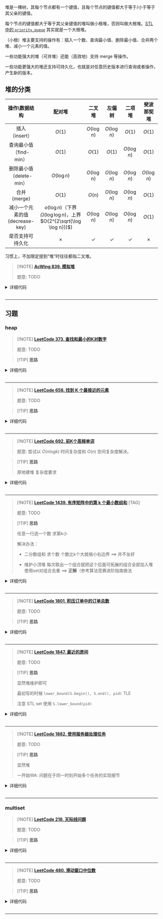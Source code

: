 

堆是一棵树，其每个节点都有一个键值，且每个节点的键值都大于等于/小于等于其父亲的键值。

每个节点的键值都大于等于其父亲键值的堆叫做小根堆，否则叫做大根堆。[STL 中的 `priority_queue`](/lang/csl/container-adapter/#_13) 其实就是一个大根堆。

（小根）堆主要支持的操作有：插入一个数、查询最小值、删除最小值、合并两个堆、减小一个元素的值。

一些功能强大的堆（可并堆）还能（高效地）支持 merge 等操作。

一些功能更强大的堆还支持可持久化，也就是对任意历史版本进行查询或者操作，产生新的版本。

## 堆的分类

|         操作\\数据结构        |                                  配对堆                                  |      二叉堆     |      左偏树     |      二项堆     |    斐波那契堆    |
| :---------------------: | :-------------------------------------------------------------------: | :----------: | :----------: | :----------: | :---------: |
|        插入（insert）       |                                 $O(1)$                                |  $O(\log n)$ |  $O(\log n)$ |    $O(1)$    |    $O(1)$   |
|     查询最小值（find-min）     |                                 $O(1)$                                |    $O(1)$    |    $O(1)$    |  $O(\log n)$ |    $O(1)$   |
|    删除最小值（delete-min）    |                              $O(\log n)$                              |  $O(\log n)$ |  $O(\log n)$ |  $O(\log n)$ | $O(\log n)$ |
|        合并 (merge)       |                                 $O(1)$                                |    $O(n)$    |  $O(\log n)$ |  $O(\log n)$ |    $O(1)$   |
| 减小一个元素的值 (decrease-key) | $o(\log n)$（下界 $\Omega(\log \log n)$，上界 $O(2^{2\sqrt{\log \log n}})$) |  $O(\log n)$ |  $O(\log n)$ |  $O(\log n)$ |    $O(1)$   |
|         是否支持可持久化        |                                $\times$                               | $\checkmark$ | $\checkmark$ | $\checkmark$ |   $\times$  |

习惯上，不加限定提到“堆”时往往都指二叉堆。

> [!NOTE] **[AcWing 839. 模拟堆](https://www.acwing.com/problem/content/841/)**
> 
> 题意: TODO

<details>
<summary>详细代码</summary>
<!-- tabs:start -->

##### **C++**

```cpp
#include <bits/stdc++.h>
using namespace std;

const int N = 100010;

int h[N], ph[N], hp[N], cnt;

void heap_swap(int a, int b) {
    swap(ph[hp[a]], ph[hp[b]]);
    swap(hp[a], hp[b]);
    swap(h[a], h[b]);
}

void down(int u) {
    int t = u;
    if (u * 2 <= cnt && h[u * 2] < h[t]) t = u * 2;
    if (u * 2 + 1 <= cnt && h[u * 2 + 1] < h[t]) t = u * 2 + 1;
    if (u != t) {
        heap_swap(u, t);
        down(t);
    }
}

void up(int u) {
    while (u / 2 && h[u] < h[u / 2]) {
        heap_swap(u, u / 2);
        u >>= 1;
    }
}

int main() {
    int n, m = 0;
    cin >> n;
    while (n -- ) {
        char op[5];
        int k, x;
        cin >> op;
        if (op[0] == 'I') {
            cin >> x;
            cnt ++ ;
            m ++ ;
            ph[m] = cnt, hp[cnt] = m;
            h[cnt] = x;
            up(cnt);
        } else if (op[0] == 'P' && op[1] == 'M') cout << h[1] << endl;
        else if (op[0] == 'D' && op[1] == 'M') {
            heap_swap(1, cnt);
            cnt -- ;
            down(1);
        } else if (op[0] == 'D') {
            cin >> k;
            k = ph[k];
            heap_swap(k, cnt);
            cnt -- ;
            up(k);
            down(k);
        } else {
            cin >> k >> x;
            k = ph[k];
            h[k] = x;
            up(k);
            down(k);
        }
    }
    return 0;
}
```

##### **Python**

```python
```

<!-- tabs:end -->
</details>

<br>

* * *

## 习题

### heap

> [!NOTE] **[LeetCode 373. 查找和最小的K对数字](https://leetcode-cn.com/problems/find-k-pairs-with-smallest-sums/)**
> 
> 题意: TODO

> [!TIP] **思路**
> 
> 

<details>
<summary>详细代码</summary>
<!-- tabs:start -->

##### **C++**

```cpp
class Solution {
public:
    typedef tuple<int, int, int> tpi3;
    vector<vector<int>> kSmallestPairs(vector<int>& nums1, vector<int>& nums2, int k) {
        if (nums1.empty() || nums2.empty()) return {};
        int n = nums1.size(), m = nums2.size();
        priority_queue<tpi3, vector<tpi3>, greater<tpi3>> heap;
        for (int i = 0; i < m; ++ i )
            heap.push({nums2[i] + nums1[0], 0, i});
        vector<vector<int>> res;
        while (k -- && heap.size()) {
            auto [v, p1, p2] = heap.top(); heap.pop();
            res.push_back({nums1[p1], nums2[p2]});
            if (p1 + 1 < n)
                heap.push({nums1[p1 + 1] + nums2[p2], p1 + 1, p2});
        }
        return res;
    }
};

// tuple 也可以直接用 vector
// yxc
class Solution {
public:
    typedef vector<int> VI;
    vector<vector<int>> kSmallestPairs(vector<int>& a, vector<int>& b, int k) {
        if (a.empty() || b.empty()) return {};
        int n = a.size(), m = b.size();
        priority_queue<VI, vector<VI>, greater<VI>> heap;
        for (int i = 0; i < m; i ++ ) heap.push({b[i] + a[0], 0, i});
        vector<VI> res;
        while (k -- && heap.size()) {
            auto t = heap.top();
            heap.pop();
            res.push_back({a[t[1]], b[t[2]]});
            if (t[1] + 1 < n)
                heap.push({a[t[1] + 1] + b[t[2]], t[1] + 1, t[2]});
        }
        return res;
    }
};
```

##### **Python**

```python

```

<!-- tabs:end -->
</details>

<br>

* * *

> [!NOTE] **[LeetCode 658. 找到 K 个最接近的元素](https://leetcode-cn.com/problems/find-k-closest-elements/)**
> 
> 题意: TODO

> [!TIP] **思路**
> 
> 

<details>
<summary>详细代码</summary>
<!-- tabs:start -->

##### **C++**

```cpp
class Solution {
public:
    vector<int> findClosestElements(vector<int>& arr, int k, int x) {
        priority_queue<pair<int, int>> heap;
        for (auto v: arr) {
            heap.push({abs(x - v), v});
            if (heap.size() > k) heap.pop();
        }
        vector<int> res;
        while (heap.size()) res.push_back(heap.top().second), heap.pop();
        sort(res.begin(), res.end());
        return res;
    }
};
```

##### **Python**

```python

```

<!-- tabs:end -->
</details>

<br>

* * *

> [!NOTE] **[LeetCode 692. 前K个高频单词](https://leetcode-cn.com/problems/top-k-frequent-words/)**
> 
> 题意: 尝试以 $O(n log k)$ 时间复杂度和 $O(n)$ 空间复杂度解决。

> [!TIP] **思路**
> 
> 原地建堆 复杂度要求

<details>
<summary>详细代码</summary>
<!-- tabs:start -->

##### **C++**

```cpp
class Solution {
public:
    using PIS = pair<int, string>;
    
    vector<string> topKFrequent(vector<string>& words, int k) {
        unordered_map<string, int> cnt;
        for (auto& w: words) cnt[w] ++ ;

        vector<PIS> ws;
        for (auto [k, v]: cnt) ws.push_back({v, k});
        auto cmp = [](PIS a, PIS b) {
            if (a.first != b.first) return a.first < b.first;
            return a.second > b.second;
        };
        make_heap(ws.begin(), ws.end(), cmp);
        
        vector<string> res;
        while (k -- ) {
            res.push_back(ws[0].second);
            pop_heap(ws.begin(), ws.end(), cmp);
            ws.pop_back();
        }

        return res;
    }
};
```

##### **Python**

```python
# 1. 用哈希表统计每个单词出现的次数； 2. 原地建堆，取前k个；
class Solution:
    def topKFrequent(self, words: List[str], k: int) -> List[str]:
        # my_cnt = collections.Counter(words) 也可以直接用计数器 进行计数。 
        my_dict = collections.defaultdict(int)
        for c in words:
            my_dict[c] += 1 
        
        q = []
        for key, val in my_dict.items():
            heapq.heappush(q, (-val, key))  #  堆的元素可以是元组/列表 类型; 小根堆 所以 取负数
        res = []
        for _ in range(k):
            res.append(heapq.heappop(q)[1])
        return res
```

<!-- tabs:end -->
</details>

<br>

* * *

> [!NOTE] **[LeetCode 1439. 有序矩阵中的第 k 个最小数组和](https://leetcode-cn.com/problems/find-the-kth-smallest-sum-of-a-matrix-with-sorted-rows/)** [TAG]
> 
> 题意: TODO

> [!TIP] **思路**
> 
> 任意一行选一个数 求第k小
> 
> 解决办法：
> 
> - 二分数组和 求个数 个数比k个大就缩小右边界 ==> 并不友好
> 
> - 维护小顶堆 每次取出一个组合就把这个后面可拓展的组合全部加入堆 使用set对组合去重 ==> **正解**（参考算法竞赛进阶指南做法

<details>
<summary>详细代码</summary>
<!-- tabs:start -->

##### **C++**

```cpp
struct dwell {
    vector<int> pos;
    int sum;
    dwell(const vector<int>& _pos, int _sum) : pos(_pos), sum(_sum) {}
    bool operator<(const dwell& that) const { return sum > that.sum; }
};

class Solution {
public:
    int kthSmallest(vector<vector<int>>& mat, int k) {
        int m = mat.size(), n = mat[0].size();

        auto getsum = [&](const vector<int>& v) {
            int ret = 0;
            for (int i = 0; i < m; ++i) { ret += mat[i][v[i]]; }
            return ret;
        };

        set<vector<int>> seen;

        vector<int> init(m, 0);
        seen.insert(init);
        priority_queue<dwell> q;
        q.emplace(init, getsum(init));
        for (int _ = 0; _ < k - 1; ++_) {
            auto [pos, sum] = q.top();
            q.pop();
            for (int i = 0; i < m; ++i) {
                if (pos[i] + 1 < n) {
                    ++pos[i];
                    if (!seen.count(pos)) {
                        q.emplace(pos, getsum(pos));
                        seen.insert(pos);
                    }
                    --pos[i];
                }
            }
        }

        auto fin = q.top();
        return fin.sum;
    }
};
// zerotrac2
```

##### **Python**

```python

```

<!-- tabs:end -->
</details>

<br>

* * *

> [!NOTE] **[LeetCode 1801. 积压订单中的订单总数](https://leetcode-cn.com/problems/number-of-orders-in-the-backlog/)**
> 
> 题意: TODO

> [!TIP] **思路**
> 
> 

<details>
<summary>详细代码</summary>
<!-- tabs:start -->

##### **C++**

```cpp
class Solution {
public:
    const int MOD = 1e9 + 7;
    using PII = pair<int, int>;
    using LL = long long;
    int getNumberOfBacklogOrders(vector<vector<int>>& orders) {
        priority_queue<PII, vector<PII>, greater<PII>> sells;
        priority_queue<PII, vector<PII>, less<PII>> buys;
        int n = orders.size();
        for (int i = 0; i < n; ++ i ) {
            auto & os = orders[i];
            int cnt = os[1], type = os[2], price = os[0];
            if (type) {
                while (buys.size() && buys.top().first >= price) {
                    auto [t_price, t_cnt] = buys.top(); buys.pop();
                    int cost = min(cnt, t_cnt);
                    cnt -= cost, t_cnt -= cost;
                    if (t_cnt) {
                        buys.push({t_price, t_cnt});
                        break;
                    }
                }
                // 1 sell
                if (cnt)
                    sells.push({price, cnt});
            } else {
                while (sells.size() && sells.top().first <= price) {
                    auto [t_price, t_cnt] = sells.top(); sells.pop();
                    int cost = min(cnt, t_cnt);
                    cnt -= cost, t_cnt -= cost;
                    if (t_cnt) {
                        sells.push({t_price, t_cnt});
                        break;
                    }
                }
                // 0 buy
                if (cnt)
                    buys.push({price, cnt});
            }
        }
        
        LL res = 0;
        while (buys.size()) {
            auto [p, c] = buys.top(); buys.pop();
            res = (res + c) % MOD;
        }
        while (sells.size()) {
            auto [p, c] = sells.top(); sells.pop();
            res = (res + c) % MOD;
        }
            
        return res;
    }
};
```

##### **Python**

```python

```

<!-- tabs:end -->
</details>

<br>

* * *

> [!NOTE] **[LeetCode 1847. 最近的房间](https://leetcode-cn.com/problems/closest-room/)**
> 
> 题意: TODO

> [!TIP] **思路**
> 
> 显然堆维护即可
> 
> 最初写的时候 `lower_bound(S.begin(), S.end(), pid)` TLE
> 
> 注意 STL set 使用 `S.lower_bound(pid)`

<details>
<summary>详细代码</summary>
<!-- tabs:start -->

##### **C++**

```cpp
class Solution {
public:
    using PII = pair<int, int>;
    using TIII = tuple<int, int, int>;
    
    vector<int> closestRoom(vector<vector<int>>& rooms, vector<vector<int>>& queries) {
        vector<PII> ve;
        for (auto & r : rooms)
            ve.push_back({r[1], r[0]});
        sort(ve.begin(), ve.end());
        reverse(ve.begin(), ve.end());
        
        vector<TIII> qs;
        int m = queries.size();
        for (int i = 0; i < m; ++ i )
            qs.push_back({queries[i][1], queries[i][0], i});
        sort(qs.begin(), qs.end());
        // 反向 面积从大到小 条件越来越严格
        reverse(qs.begin(), qs.end());
        
        vector<int> res(m, -1);
        int p = 0, n = ve.size();
        set<int> S;
        for (auto & [msz, pid, id] : qs) {
            while (p < n && ve[p].first >= msz) {
                S.insert(ve[p].second);
                p ++ ;
            }
            if (S.size()) {
                auto it = S.lower_bound(pid); // ATTENTION lower_bound(S.begin(), S.end(), pid); 就会超时
                int t = 2e9;
                if (it != S.end()) {
                    if (abs(*it - pid) < abs(t - pid))
                        t = *it;
                }
                if (it != S.begin()) {
                    it -- ;
                    if (abs(*it - pid) <= abs(t - pid))
                        t = *it;
                }
                res[id] = t;
            }
        }
        return res;
    }
};
```

##### **C++ trick**

```cpp
class Solution {
public:
    // using PII = pair<int, int>;
    // using TIII = tuple<int, int, int>;
    
    vector<int> closestRoom(vector<vector<int>>& rooms, vector<vector<int>>& queries) {
        auto cmp = [&](auto & a, auto & b){
            return a[1] > b[1];
        };
        sort(rooms.begin(), rooms.end(), cmp);
        int m = queries.size();
        for (int i = 0; i < m; ++ i )
            queries[i].push_back(i);
        sort(queries.begin(), queries.end(), cmp);
        
        vector<int> res(m, -1);
        int p = 0, n = rooms.size();
        set<int> S;
        for (auto & q : queries) {
            int pid = q[0], msz = q[1], id = q[2];
            while (p < n && rooms[p][1] >= msz) {
                S.insert(rooms[p][0]);
                p ++ ;
            }
            if (S.size()) {
                auto it = S.lower_bound(pid);
                int t = 2e9;
                if (it != S.end()) {
                    if (*it - pid < t - pid)
                        t = *it;
                }
                if (it != S.begin()) {
                    it -- ;
                    if (pid - *it <= t - pid)
                        t = *it;
                }
                res[id] = t;
            }
        }
        return res;
    }
};
```

##### **Python**

```python

```

<!-- tabs:end -->
</details>

<br>

* * *

> [!NOTE] **[LeetCode 1882. 使用服务器处理任务](https://leetcode-cn.com/problems/process-tasks-using-servers/)**
> 
> 题意: TODO

> [!TIP] **思路**
> 
> 显然堆
> 
> 一开始WA: 问题在于同一时刻开始多个任务的实现细节

<details>
<summary>详细代码</summary>
<!-- tabs:start -->

##### **C++ WA**

```cpp
// WA 30 / 34
class Solution {
public:
    using PII = pair<int, int>;
    
    vector<int> assignTasks(vector<int>& servers, vector<int>& tasks) {
        int n = servers.size(), m = tasks.size();
        vector<int> res(m, -1);
        
        priority_queue<PII, vector<PII>, greater<PII>> idle, working;
        priority_queue<int, vector<int>, greater<int>> task;
        
        for (int i = 0; i < n; ++ i )
            idle.push({servers[i], i});
        
        for (int i = 0; i < m; ++ i ) {
            // 当前遍历到第i个任务 时间也为i 弹出所有到i时刻已完成的任务服务器
            while (working.size()) {
                auto [et, sid] = working.top();
                if (et > i)
                    break;
                else {
                    working.pop();
                    idle.push({servers[sid], sid});
                }
            }
            // 加入当前第i个任务
            task.push(i);
            // 无可用服务器 continue
            if (idle.empty())
                continue;
            
            // 取下标最小的任务
            auto tid = task.top(); task.pop();
            int t = tasks[tid];

            // 存在可用服务器 即使用最优的服务器
            auto [rank, sid] = idle.top(); idle.pop();
            res[tid] = sid;
            working.push({i + t, sid});
        }
        
        // now时间戳
        int now = m;
        while (task.size()) {
            // 根据时间戳更新服务器状态
            while (working.size()) {
                auto [et, sid] = working.top();
                if (et > now)
                    break;
                else {
                    working.pop();
                    idle.push({servers[sid], sid});
                }
            }
            
            // 取下标最小的任务
            auto tid = task.top();
            int t = tasks[tid];
            
            // 如果有可用服务器 则使用该服务器
            // 否则更新时间戳 快进到会有服务器被弹出的时刻
            if (idle.size()) {
                task.pop();
                auto [rank, sid] = idle.top(); idle.pop();
                res[tid] = sid;
                working.push({now + t, sid});
            } else {
                auto [et, sid] = working.top();
                now = et;
            }
        }
        return res;
    }
};
```

##### **C++ AC**

```cpp
class Solution {
public:
    using PII = pair<int, int>;
    
    vector<int> assignTasks(vector<int>& servers, vector<int>& tasks) {
        int n = servers.size(), m = tasks.size();
        vector<int> res(m, -1);
        
        priority_queue<PII, vector<PII>, greater<PII>> idle, working;
        priority_queue<int, vector<int>, greater<int>> task;
        
        for (int i = 0; i < n; ++ i )
            idle.push({servers[i], i});
        
        for (int i = 0; i < m; ++ i ) {
            // 当前遍历到第i个任务 时间也为i 弹出所有到i时刻已完成的任务服务器
            while (working.size()) {
                auto [et, sid] = working.top();
                if (et > i)
                    break;
                else {
                    working.pop();
                    idle.push({servers[sid], sid});
                }
            }
            // 加入当前第i个任务
            task.push(i);
            // 无可用服务器 continue
            if (idle.empty())
                continue;
            
            // ===== 问题在于 此时此刻可能有多个任务可以同时开始 =====
            // 取下标最小的任务
            while (task.size() && idle.size()) {
                auto tid = task.top(); task.pop();
                int t = tasks[tid];

                // 存在可用服务器 即使用最优的服务器
                auto [rank, sid] = idle.top(); idle.pop();
                res[tid] = sid;
                working.push({i + t, sid});
            }
        }
        
        // now时间戳
        int now = m;
        while (task.size()) {
            // 根据时间戳更新服务器状态
            while (working.size()) {
                auto [et, sid] = working.top();
                if (et > now)
                    break;
                else {
                    working.pop();
                    idle.push({servers[sid], sid});
                }
            }
            
            // 取下标最小的任务
            auto tid = task.top();
            int t = tasks[tid];
            
            // 如果有可用服务器 则使用该服务器
            // 否则更新时间戳 快进到会有服务器被弹出的时刻
            if (idle.size()) {
                task.pop();
                auto [rank, sid] = idle.top(); idle.pop();
                res[tid] = sid;
                working.push({now + t, sid});
            } else {
                auto [et, sid] = working.top();
                now = et;
            }
        }
        return res;
    }
};
```

##### **C++ 标准**

```cpp
class Solution {
public:
    using PII = pair<int, int>;
    
    vector<int> assignTasks(vector<int>& servers, vector<int>& tasks) {
        int n = servers.size(), m = tasks.size();
        
        priority_queue<PII, vector<PII>, greater<PII>> busy, idle;
        
        for (int i = 0; i < n; ++ i )
            idle.push({servers[i], i});
        
        int ts = 0;
        vector<int> res(m);
        for (int i = 0; i < m; ++ i ) {
            ts = max(ts, i);
            while (busy.size() && busy.top().first <= ts) {
                auto [_, sid] = busy.top(); busy.pop();
                idle.push({servers[sid], sid});
            }
            
            if (idle.empty()) {
                ts = busy.top().first;
                i = i - 1;  // 更新时间戳 再次检查本个任务
            } else {
                auto [rank, sid] = idle.top(); idle.pop();
                res[i] = sid;
                busy.push({ts + tasks[i], sid});
            }
        }
        return res;
    }
};
```
##### **Python**

```python

```

<!-- tabs:end -->
</details>

<br>

* * *

### multiset

> [!NOTE] **[LeetCode 218. 天际线问题](https://leetcode-cn.com/problems/the-skyline-problem/)**
> 
> 题意: TODO

> [!TIP] **思路**
> 
> 

<details>
<summary>详细代码</summary>
<!-- tabs:start -->

##### **C++**

```cpp
class Solution {
public:
    vector<vector<int>> getSkyline(vector<vector<int>>& buildings) {
        vector<pair<int, int>> h;
        multiset<int> m;
        vector<vector<int>> res;
        for (auto &b : buildings) {
            h.push_back({b[0], -b[2]});
            h.push_back({b[1], b[2]});
        }
        sort(h.begin(), h.end());
        m.insert(0);
        int prev = 0;
        for (auto i : h) {
            if (i.second < 0)
                m.insert(-i.second);
            else
                m.erase(m.find(i.second));
            int cur = *m.rbegin();
            if (cur != prev) {
                res.push_back({i.first, cur});
                prev = cur;
            }
        }
        return res;
    }
};
```

##### **Python**

```python

```

<!-- tabs:end -->
</details>

<br>

* * *

> [!NOTE] **[LeetCode 480. 滑动窗口中位数](https://leetcode-cn.com/problems/sliding-window-median/)**
> 
> 题意: TODO

> [!TIP] **思路**
> 
> 

<details>
<summary>详细代码</summary>
<!-- tabs:start -->

##### **C++**

```cpp
class Solution {
public:
    int k;
    // r.size() >= l.size()
    multiset<int> left, right;

    double get_medium() {
        if (k % 2) return *right.begin();
        // 这里写double 处理整数溢出
        return ((double)*left.rbegin() + *right.begin()) / 2;
    }
    vector<double> medianSlidingWindow(vector<int>& nums, int _k) {
        k = _k;
        for (int i = 0; i < k; ++ i ) right.insert(nums[i]);
        // 较小的一半压入left
        for (int i = 0; i < k / 2; ++ i ) {
            left.insert(*right.begin());
            right.erase(right.begin());
        }
        vector<double> res;
        res.push_back(get_medium());

        for (int i = k; i < nums.size(); ++ i ) {
            int x = nums[i], y = nums[i - k];

            if (x >= *right.begin()) right.insert(x);
            else left.insert(x);
            if (y >= *right.begin()) right.erase(right.find(y));
            else left.erase(left.find(y));

            while (left.size() > right.size()) {
                right.insert(*left.rbegin());
                // rbegin 必须写find
                left.erase(left.find(*left.rbegin()));
            }
            while (left.size() + 1 < right.size()) {
                left.insert(*right.begin());
                right.erase(right.begin());
            }
            res.push_back(get_medium());
        }
        return res;
    }
};
```

##### **Python**

```python

```

<!-- tabs:end -->
</details>

<br>

* * *